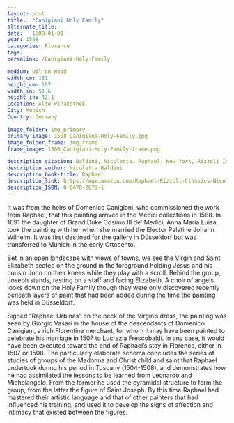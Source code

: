 ```yaml
---
layout: post
title:  "Canigiani Holy Family"
alternate_title:
date:   1508-01-01
year: 1508
categories: Florence
tags:
permalink: /Canigiani-Holy-Family

medium: Oil on Wood
width_cm: 131
height_cm: 107
width_in: 51.6
height_in: 42.1
Location: Alte Pinakothek
City: Munich
Country: Germany

image_folder: img_primary
primary_image: 1508_Canigiani-Holy-Family.jpg
image_folder_frame: img_frame
frame_image: 1508_Canigiani-Holy-Family-frame.png

description_citation: Baldini, Nicoletta. Raphael. New York, Rizzoli International Publications, Inc., 2005. Print. p110
description_author: Nicoletta Baldini
description_book-title: Raphael
description_link: https://www.amazon.com/Raphael-Rizzoli-Classics-Nicoletta-Baldini/dp/0847826791
description_ISBN: 0-8478-2679-1
---
```


It was from the heirs of Domenico Canigiani, who commissioned the work from Raphael, that this painting arrived in the Medici collections in 1588. In 1691 the daughter of Grand Duke Cosimo III de’ Medici, Anna Maria Luisa, took the painting with her when she married the Elector Palatine Johann Wilhelm. It was first destined for the gallery in Düsseldorf but was transferred to Munich in the early Ottocento.

Set in an open landscape with views of towns, we see the Virgin and Saint Elizabeth seated on the ground in the foreground holding Jesus and his cousin John on their knees while they play with a scroll. Behind the group, Joseph stands, resting on a staff and facing Elizabeth. A choir of angels looks down on the Holy Family though they were only discovered recently beneath layers of paint that had been added during the time the painting was held in Düsseldorf.

Signed “Raphael Urbinas” on the neck of the Virgin’s dress, the painting was seen by Giorgio Vasari in the house of the descendants of Domenico Canigiani, a rich Florentine merchant, for whom it may have been painted to celebrate his marriage in 1507 to Lucrezia Frescobaldi. In any case, it would have been executed toward the end of Raphael’s stay in Florence, either in 1507 or 1508. The particularly elaborate schema concludes the series of studies of groups of the Madonna and Christ child and saint that Raphael undertook during his period in Tuscany (1504-1508), and demonstrates how he had assimilated the lessons to be learned from Leonardo and Michelangelo. From the former he used the pyramidal structure to form the group, from the latter the figure of Saint Joseph. By this time Raphael had mastered their artistic language and that of other painters that had influenced his training, and used it to develop the signs of affection and intimacy that existed between the figures.
